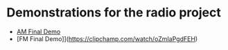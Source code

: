 # Demonstrations for the radio project
- [AM Final Demo](https://clipchamp.com/watch/oZmIaPgdFEH)
- [FM Final Demo]](https://clipchamp.com/watch/oZmIaPgdFEH)
